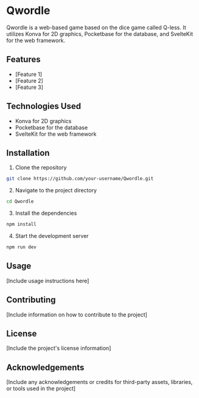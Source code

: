 # Qwordle

Qwordle is a web-based game based on the dice game called Q-less. It utilizes Konva for 2D graphics, Pocketbase for the database, and SvelteKit for the web framework.

## Features
- [Feature 1]
- [Feature 2]
- [Feature 3]

## Technologies Used
- Konva for 2D graphics
- Pocketbase for the database
- SvelteKit for the web framework

## Installation
1. Clone the repository
```sh
git clone https://github.com/your-username/Qwordle.git
```
2. Navigate to the project directory

```sh
cd Qwordle
```
3. Install the dependencies

```sh
npm install
```
4. Start the development server

```sh
npm run dev
```


## Usage
[Include usage instructions here]

## Contributing
[Include information on how to contribute to the project]

## License
[Include the project's license information]

## Acknowledgements
[Include any acknowledgements or credits for third-party assets, libraries, or tools used in the project]
